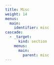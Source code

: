 ```yaml
---
title: Misc
weight: 14
menus:
  main:
    identifier: misc
cascade:
  - _target:
      kind: section
    menus:
      main:
        parent: misc
---
```

